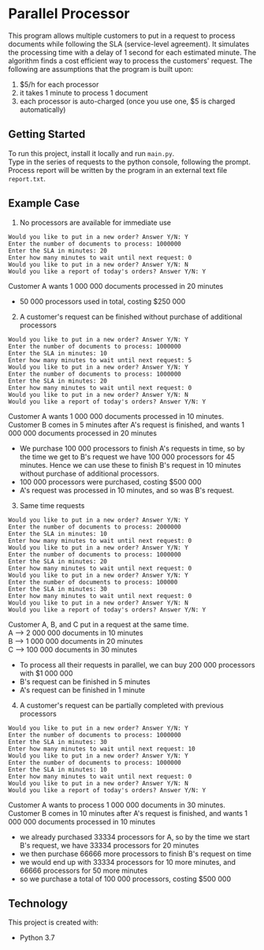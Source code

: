 
# Parallel Processor

This program allows multiple customers to put in a request to process documents while following the SLA (service-level agreement). It simulates the processing time with a delay of 1 second for each estimated minute. The algorithm finds a cost efficient way to process the customers' request. The following are assumptions that the program is built upon:
1) $5/h for each processor
2) it takes 1 minute to process 1 document
3) each processor is auto-charged (once you use one, $5 is charged automatically)

## Getting Started

To run this project, install it locally and run `main.py`. <br />
Type in the series of requests to the python console, following the prompt. <br />
Process report will be written by the program in an external text file `report.txt`.

## Example Case

1) No processors are available for immediate use <br />
```
Would you like to put in a new order? Answer Y/N: Y
Enter the number of documents to process: 1000000
Enter the SLA in minutes: 20
Enter how many minutes to wait until next request: 0
Would you like to put in a new order? Answer Y/N: N
Would you like a report of today's orders? Answer Y/N: Y
```
Customer A wants 1 000 000 documents processed in 20 minutes
* 50 000 processors used in total, costing $250 000

2) A customer's request can be finished without purchase of additional processors<br />

```
Would you like to put in a new order? Answer Y/N: Y
Enter the number of documents to process: 1000000
Enter the SLA in minutes: 10
Enter how many minutes to wait until next request: 5
Would you like to put in a new order? Answer Y/N: Y
Enter the number of documents to process: 1000000
Enter the SLA in minutes: 20
Enter how many minutes to wait until next request: 0
Would you like to put in a new order? Answer Y/N: N
Would you like a report of today's orders? Answer Y/N: Y
```

Customer A wants 1 000 000 documents processed in 10 minutes.<br />
Customer B comes in 5 minutes after A's request is finished, and wants 1 000 000 documents processed in 20 minutes<br />

* We purchase 100 000 processors to finish A's requests in time, so by the time we get to B's request we have 100 000 processors for 45 minutes. Hence we can use these to finish B's request in 10 minutes without purchase of additional processors. 
* 100 000 processors were purchased, costing $500 000
* A's request was processed in 10 minutes, and so was B's request.

3) Same time requests <br />

```
Would you like to put in a new order? Answer Y/N: Y
Enter the number of documents to process: 2000000
Enter the SLA in minutes: 10
Enter how many minutes to wait until next request: 0
Would you like to put in a new order? Answer Y/N: Y
Enter the number of documents to process: 1000000
Enter the SLA in minutes: 20
Enter how many minutes to wait until next request: 0
Would you like to put in a new order? Answer Y/N: Y
Enter the number of documents to process: 100000
Enter the SLA in minutes: 30
Enter how many minutes to wait until next request: 0
Would you like to put in a new order? Answer Y/N: N
Would you like a report of today's orders? Answer Y/N: Y

```
Customer A, B, and C put in a request at the same time. <br />
A --> 2 000 000 documents in 10 minutes<br />
B --> 1 000 000 documents in 20 minutes<br />
C --> 100 000 documents in 30 minutes <br />

* To process all their requests in parallel, we can buy 200 000 processors with $1 000 000
* B's request can be finished in 5 minutes
* A's request can be finished in 1 minute

4) A customer's request can be partially completed with previous processors<br />

```
Would you like to put in a new order? Answer Y/N: Y
Enter the number of documents to process: 1000000
Enter the SLA in minutes: 30
Enter how many minutes to wait until next request: 10
Would you like to put in a new order? Answer Y/N: Y
Enter the number of documents to process: 1000000
Enter the SLA in minutes: 10
Enter how many minutes to wait until next request: 0
Would you like to put in a new order? Answer Y/N: N
Would you like a report of today's orders? Answer Y/N: Y
```
Customer A wants to process 1 000 000 documents in 30 minutes. <br />
Customer B comes in 10 minutes after A's request is finished, and wants 1 000 000 documents processed in 10 minutes <br />

* we already purchased 33334 processors for A, so by the time we start B's request, we have 33334 processors for 20 minutes
* we then purchase 66666 more processors to finish B's request on time
* we would end up with 33334 processors for 10 more minutes, and 66666 processors for 50 more minutes
* so we purchase a total of 100 000 processors, costing $500 000

## Technology

This project is created with:
 * Python 3.7
